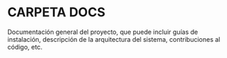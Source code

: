 # CARPETA DOCS
Documentación general del proyecto, que puede incluir guías de instalación, descripción de la arquitectura del sistema, contribuciones al código, etc.